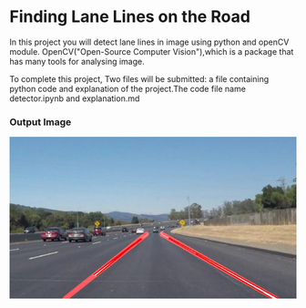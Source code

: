 # Finding Lane Lines on the Road 

In this project you will detect lane lines in image using python and openCV module. OpenCV("Open-Source Computer Vision"),which is a package that has many tools for analysing image.

To complete this project, Two files will be submitted: a file containing python code and explanation of the project.The code file name detector.ipynb and explanation.md

### Output Image


![explotingimage](/images_output/Extrapolation_solidWhiteCurve.jpg)

